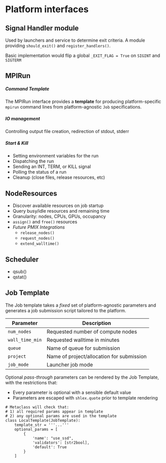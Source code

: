 # Platform interfaces

## Signal Handler module
Used by launchers and service to determine exit criteria.
A module providing `should_exit()` and `register_handlers()`.

Basic implementation would flip a global `_EXIT_FLAG = True`
on `SIGINT` and `SIGTERM`


## MPIRun

##### Command Template

The MPIRun interface provides a **template** for producing platform-specific
`mpirun` command lines from platform-agnostic `Job` specifications.

##### IO management

Controlling output file creation, redirection of stdout, stderr

##### Start & Kill

- Setting environment variables for the run
- Dispatching the run
- Sending an INT, TERM, or KILL signal
- Polling the status of a run
- Cleanup (close files, release resources, etc)

## NodeResources
- Discover available resources on job startup
- Query busy/idle resources and remaining time
- Granularity: nodes, CPUs, GPUs, occupancy
- `assign()` and `free()` resources
- *Future PMIX Integrations* 
    * `release_nodes()` 
    * `request_nodes()`
    * `extend_walltime()`

##  Scheduler
- qsub()
- qstat()


## Job Template
The Job template takes a *fixed* set of platform-agnostic
parameters and generates a job submission script tailored to the platform.

| Parameter | Description | 
| --------- | ----------- |
| `num_nodes` | Requested number of compute nodes | 
| `wall_time_min` | Requested walltime in minutes | 
| `queue` | Name of queue for submission | 
| `project` | Name of project/allocation for submission | 
| `job_mode` | Launcher job mode | 

Optional *pass-through* parameters can be rendered by the Job Template, with the restrictions that:

  - Every parameter is optional with a sensible default value
  - Parameters are escaped with `shlex.quote` prior to template rendering 

```py3
# Metaclass will check that:
# 1) all required params appear in template
# 2) any optional params are used in the template
class LocalTemplate(JobTemplate):
    template_str = '''...'''
    optional_params = [
        {
            'name': "use_ssd",
            'validators': [str2bool],
            'default': True
        }
    ]
```

